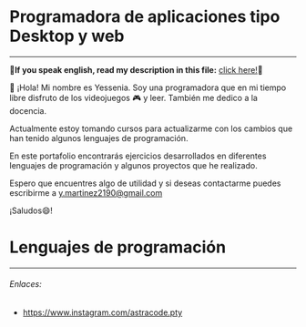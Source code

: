  
# Programadora de aplicaciones tipo Desktop y web
_________________________________________
**:red_circle:If you speak english, read my description in this file:** [click here!](README(ENG).md):red_circle:


👋 ¡Hola! Mi nombre es Yessenia. Soy una programadora que en mi tiempo libre disfruto de los videojuegos :video_game: y leer. También me dedico a la docencia.

Actualmente estoy tomando cursos para actualizarme con los cambios que han tenido algunos lenguajes de programación.

En este portafolio encontrarás ejercicios desarrollados en diferentes lenguajes de programación y algunos proyectos que he realizado.

Espero que encuentres algo de utilidad y si deseas contactarme puedes escribirme a y.martinez2190@gmail.com
 
 ¡Saludos:smile:!
 
 # Lenguajes de programación
_________________________________________

 ###### Enlaces:
 - https://www.instagram.com/astracode.pty
<!---
ymartinez2190/ymartinez2190 is a ✨ special ✨ repository because its `README.md` (this file) appears on your GitHub profile.
You can click the Preview link to take a look at your changes.
--->

